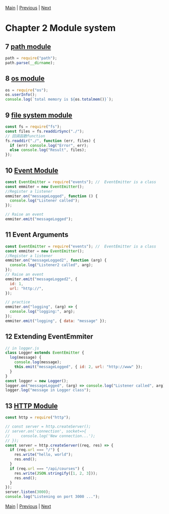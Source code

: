 [Main](../../README.md) | [Previous](../chapter1/README.md) | [Next](../chapter2/README.md)

# Chapter 2 Module system

## 7 [path module](https://nodejs.org/dist/latest-v16.x/docs/api/path.html)

```javascript
path = require("path");
path.parse(__dirname);
```

## 8 [os module](https://nodejs.org/dist/latest-v16.x/docs/api/os.html)

```javascript
os = require("os");
os.userInfo();
console.log(`total memory is ${os.totalmem()}`);
```

## 9 [file system module](https://nodejs.org/dist/latest-v16.x/docs/api/fs.html)

```javascript
const fs = require("fs");
const files = fs.readdirSync("./");
// 回调函数function
fs.readdir("./", function (err, files) {
  if (err) console.log("Error", err);
  else console.log("Result", files);
});
```

## 10 [Event Module](https://nodejs.org/dist/latest-v16.x/docs/api/events.html)

```javascript
const EventEmitter = require("events"); //  EventEmitter is a class
const emmiter = new EventEmitter();
//Register a listener
emmiter.on("messageLogged", function () {
  console.log("Listener called");
});

// Raise an event
emmiter.emit("messageLogged");
```

## 11 Event Arguments

```javascript
const EventEmitter = require("events"); //  EventEmitter is a class
const emmiter = new EventEmitter();
//Register a listener
emmiter.on("messageLogged2", function (arg) {
  console.log("Listener2 called", arg);
});
// Raise an event
emmiter.emit("messageLogged2", {
  id: 1,
  url: "http://",
});

// practice
emmiter.on("logging", (arg) => {
  console.log("logging:", arg);
});
emmiter.emit("logging", { data: "message" });
```

## 12 Extending EventEmmiter

```javascript
// in logger.js
class Logger extends EventEmitter {
  log(message) {
    console.log(message);
    this.emit("messageLogged", { id: 2, url: "http://www" });
  }
}
const logger = new Logger();
logger.on("messageLogged", (arg) => console.log("Listener called", arg));
logger.log("message in Logger class");
```

## 13 [HTTP Module](https://nodejs.org/dist/latest-v16.x/docs/api/http.html)

```javascript
const http = require("http");

// const server = http.createServer();
// server.on('connection', socket=>{
//     console.log('New connection...');
// });
const server = http.createServer((req, res) => {
  if (req.url === "/") {
    res.write("hello, world");
    res.end();
  }
  if (req.url === "/api/courses") {
    res.write(JSON.stringify([1, 2, 3]));
    res.end();
  }
});
server.listen(3000);
console.log("Listening on port 3000 ...");
```

[Main](../../README.md) | [Previous](../chapter/README.md) | [Next](../chapter/README.md)
